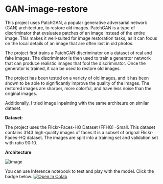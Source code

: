 # GAN-image-restore
This project uses PatchGAN, a popular generative adversarial network (GAN) architecture, to restore old images. PatchGAN is a type of discriminator that evaluates patches of an image instead of the entire image. This makes it well-suited for image restoration tasks, as it can focus on the local details of an image that are often lost in old photos.

The project first trains a PatchGAN discriminator on a dataset of real and fake images. The discriminator is then used to train a generator network that can produce realistic images that fool the discriminator. Once the generator is trained, it can be used to restore old images.

The project has been tested on a variety of old images, and it has been shown to be able to significantly improve the quality of the images. The restored images are sharper, more colorful, and have less noise than the original images.

Additionally, I tried image inpainting with the same architeure on similar dataset.

**Dataset:**

The project uses the Flickr-Faces-HQ Dataset (FFHQ) -Small. This dataset contains 3143 high-quality images of faces.It is a subset of orignal Flickr-Faces-HQ dataset. The images are split into a training set and validation set with ratio 90:10.

**Architecture**

![image](https://github.com/bimarshak7/GAN-image-restore/assets/59700049/44432487-4041-4147-8eb0-e64fd71b1627)


You can use Inference notebook to test and play with the model. Click the badge below.
<a href="https://colab.research.google.com/github/bimarshak7/GAN-image-restore/blob/main/ImageRestoration_Model_Inference.ipynb" target="_parent"><img src="https://colab.research.google.com/assets/colab-badge.svg" alt="Open In Colab"/></a>
